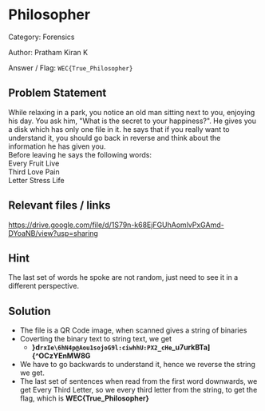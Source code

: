 # Philosopher

Category: Forensics

Author: Pratham Kiran K

Answer / Flag: `WEC{True_Philosopher}`

## Problem Statement

While relaxing in a park, you notice an old man sitting next to you, enjoying his day. You ask him, "What is the secret to your happiness?". He gives
you a disk which has only one file in it. he says that if you really want to understand it, you should go back in reverse and think about the information he has given you.  
Before leaving he says the following words:  
Every  Fruit   Live  
Third  Love    Pain  
Letter   Stress  Life  

## Relevant files / links

https://drive.google.com/file/d/1S79n-k68EjFGUhAomlvPxGAmd-DYoaNB/view?usp=sharing

## Hint

The last set of words he spoke are not random, just need to see it in a different perspective.

## Solution

* The file is a QR Code image, when scanned gives a string of binaries
* Coverting the binary text to string text, we get
  * **}d`rxIe\6hN4p@Aou1sojoG9l:ciwhhU:PX2_cHe`_u7urkBTa]{^OCzYEnMW8G**
* We have to go backwards to understand it, hence we reverse the string we get.
* The last set of sentences when read from the first word downwards, we get Every Third Letter, so we every third letter from the string, to get the flag, which is **WEC{True_Philosopher}**
  
